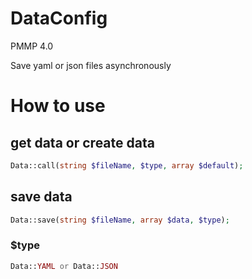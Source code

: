 # DataConfig
PMMP 4.0

Save yaml or json files asynchronously

# How to use

## get data or create data
```php
Data::call(string $fileName, $type, array $default);
```

## save data
```php
Data::save(string $fileName, array $data, $type);
```

### $type
```php
Data::YAML or Data::JSON
```
